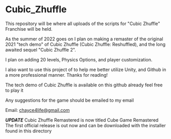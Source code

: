 # Cubic_Zhuffle

This repository will be where all uploads of the scripts for "Cubic Zhuffle" Franchise will be held.

As the summer of 2022 goes on I plan on making a remaster of the original 2021 "tech demo" of Cubic Zhuffle (Cubic Zhuffle: Reshuffled),
and the long awaited sequel "Cubic Zhuffle 2".

I plan on adding 20 levels, Physics Options, and player customization.


I also want to use this project of to help me better utilize Unity, and Github in a more professional manner.
Thanks for reading!


The tech demo of Cubic Zhuffle is available on this github already feel free to play it


Any suggestions for the game should be emailed to my email

Email: chayce4life@gmail.com


***UPDATE***
Cubic Zhuffle Remastered is now titled Cube Game Remastered
The first official release is out now and can be downloaded with the installer found in this directory
